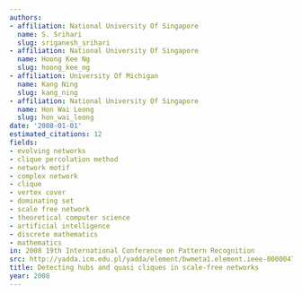 ```yaml
---
authors:
- affiliation: National University Of Singapore
  name: S. Srihari
  slug: sriganesh_srihari
- affiliation: National University Of Singapore
  name: Hoong Kee Ng
  slug: hoong_kee_ng
- affiliation: University Of Michigan
  name: Kang Ning
  slug: kang_ning
- affiliation: National University Of Singapore
  name: Hon Wai Leong
  slug: hon_wai_leong
date: '2008-01-01'
estimated_citations: 12
fields:
- evolving networks
- clique percolation method
- network motif
- complex network
- clique
- vertex cover
- dominating set
- scale free network
- theoretical computer science
- artificial intelligence
- discrete mathematics
- mathematics
in: 2008 19th International Conference on Pattern Recognition
src: http://yadda.icm.edu.pl/yadda/element/bwmeta1.element.ieee-000004761232
title: Detecting hubs and quasi cliques in scale-free networks
year: 2008
---
```

